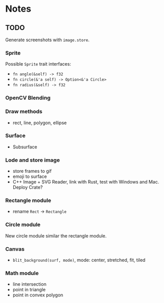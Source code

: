 # Notes

## TODO

Generate screenshots with `image.store`.

### Sprite

Possible `Sprite` trait interfaces:

- `fn angle(&self) -> f32`
- `fn circle(&'a self) -> Option<&'a Circle>`
- `fn radius(&self) -> f32`

### OpenCV Blending

### Draw methods

- rect, line, polygon, ellipse

### Surface

- Subsurface

### Lode and store image

- store frames to gif
- emoji to surface
- C++ Image + SVG Reader, link with Rust, test with Windows and Mac. Deploy Crate?

### Rectangle module

- rename `Rect` -> `Rectangle`

### Circle module

New circle module similar the rectangle module.

### Canvas

- `blit_background(surf, mode)`, mode: center, stretched, fit, tiled

### Math module

- line intersection
- point in triangle
- point in convex polygon
